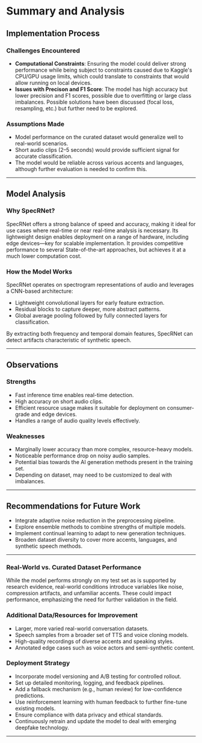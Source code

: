 # Summary and Analysis

## Implementation Process

### Challenges Encountered

- **Computational Constraints**: Ensuring the model could deliver strong performance while being subject to constraints caused due to Kaggle's CPU/GPU usage limits, which could translate to constraints that would allow running on local devices.
- **Issues with Precison and F1 Score**: The model has high accuracy but lower precision and F1 scores, possible due to overfitting or large class imbalances. Possible solutions have been discussed (focal loss, resampling, etc.) but further need to be explored.

### Assumptions Made

- Model performance on the curated dataset would generalize well to real-world scenarios.
- Short audio clips (2–5 seconds) would provide sufficient signal for accurate classification.
- The model would be reliable across various accents and languages, although further evaluation is needed to confirm this.

---

## Model Analysis

### Why SpecRNet?

SpecRNet offers a strong balance of speed and accuracy, making it ideal for use cases where real-time or near real-time analysis is necessary. Its lightweight design enables deployment on a range of hardware, including edge devices—key for scalable implementation. It provides competitive performance to several State-of-the-art approaches, but achieves it at a much lower computation cost.

### How the Model Works

SpecRNet operates on spectrogram representations of audio and leverages a CNN-based architecture:

- Lightweight convolutional layers for early feature extraction.
- Residual blocks to capture deeper, more abstract patterns.
- Global average pooling followed by fully connected layers for classification.

By extracting both frequency and temporal domain features, SpecRNet can detect artifacts characteristic of synthetic speech.

---
## Observations

### Strengths

- Fast inference time enables real-time detection.
- High accuracy on short audio clips.
- Efficient resource usage makes it suitable for deployment on consumer-grade and edge devices.
- Handles a range of audio quality levels effectively.

### Weaknesses

- Marginally lower accuracy than more complex, resource-heavy models.
- Noticeable performance drop on noisy audio samples.
- Potential bias towards the AI generation methods present in the training set.
- Depending on dataset, may need to be customized to deal with imbalances.

---

## Recommendations for Future Work

- Integrate adaptive noise reduction in the preprocessing pipeline.
- Explore ensemble methods to combine strengths of multiple models.
- Implement continual learning to adapt to new generation techniques.
- Broaden dataset diversity to cover more accents, languages, and synthetic speech methods.

---
### Real-World vs. Curated Dataset Performance

While the model performs strongly on my test set as is supported by research evidence, real-world conditions introduce variables like noise, compression artifacts, and unfamiliar accents. These could impact performance, emphasizing the need for further validation in the field.

### Additional Data/Resources for Improvement

- Larger, more varied real-world conversation datasets.
- Speech samples from a broader set of TTS and voice cloning models.
- High-quality recordings of diverse accents and speaking styles.
- Annotated edge cases such as voice actors and semi-synthetic content.

### Deployment Strategy

- Incorporate model versioning and A/B testing for controlled rollout.
- Set up detailed monitoring, logging, and feedback pipelines.
- Add a fallback mechanism (e.g., human review) for low-confidence predictions.
- Use reinforcement learning with human feedback to further fine-tune existing models.
- Ensure compliance with data privacy and ethical standards.
- Continuously retrain and update the model to deal with emerging deepfake technology.

---
